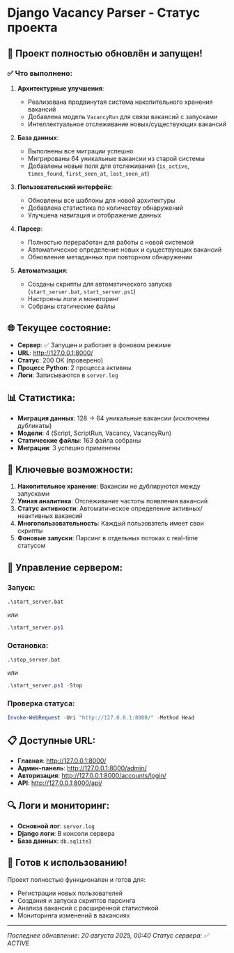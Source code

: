 # Django Vacancy Parser - Статус проекта

## 🚀 Проект полностью обновлён и запущен!

### ✅ Что выполнено:

1. **Архитектурные улучшения**:
   - Реализована продвинутая система накопительного хранения вакансий
   - Добавлена модель `VacancyRun` для связи вакансий с запусками
   - Интеллектуальное отслеживание новых/существующих вакансий

2. **База данных**:
   - Выполнены все миграции успешно
   - Мигрированы 64 уникальные вакансии из старой системы
   - Добавлены новые поля для отслеживания (`is_active`, `times_found`, `first_seen_at`, `last_seen_at`)

3. **Пользовательский интерфейс**:
   - Обновлены все шаблоны для новой архитектуры
   - Добавлена статистика по количеству обнаружений
   - Улучшена навигация и отображение данных

4. **Парсер**:
   - Полностью переработан для работы с новой системой
   - Автоматическое определение новых и существующих вакансий
   - Обновление метаданных при повторном обнаружении

5. **Автоматизация**:
   - Созданы скрипты для автоматического запуска (`start_server.bat`, `start_server.ps1`)
   - Настроены логи и мониторинг
   - Собраны статические файлы

## 🌐 Текущее состояние:

- **Сервер**: ✅ Запущен и работает в фоновом режиме
- **URL**: http://127.0.0.1:8000/
- **Статус**: 200 OK (проверено)
- **Процесс Python**: 2 процесса активны
- **Логи**: Записываются в `server.log`

## 📊 Статистика:

- **Миграция данных**: 128 → 64 уникальные вакансии (исключены дубликаты)
- **Модели**: 4 (Script, ScriptRun, Vacancy, VacancyRun)
- **Статические файлы**: 163 файла собраны
- **Миграции**: 3 успешно применены

## 🎯 Ключевые возможности:

1. **Накопительное хранение**: Вакансии не дублируются между запусками
2. **Умная аналитика**: Отслеживание частоты появления вакансий
3. **Статус активности**: Автоматическое определение активных/неактивных вакансий
4. **Многопользовательность**: Каждый пользователь имеет свои скрипты
5. **Фоновые запуски**: Парсинг в отдельных потоках с real-time статусом

## 🔧 Управление сервером:

### Запуск:
```batch
.\start_server.bat
```
или
```powershell
.\start_server.ps1
```

### Остановка:
```batch
.\stop_server.bat
```
или
```powershell
.\start_server.ps1 -Stop
```

### Проверка статуса:
```powershell
Invoke-WebRequest -Uri "http://127.0.0.1:8000/" -Method Head
```

## 📋 Доступные URL:

- **Главная**: http://127.0.0.1:8000/
- **Админ-панель**: http://127.0.0.1:8000/admin/
- **Авторизация**: http://127.0.0.1:8000/accounts/login/
- **API**: http://127.0.0.1:8000/api/

## 🔍 Логи и мониторинг:

- **Основной лог**: `server.log`
- **Django логи**: В консоли сервера
- **База данных**: `db.sqlite3`

## 🎉 Готов к использованию!

Проект полностью функционален и готов для:
- Регистрации новых пользователей
- Создания и запуска скриптов парсинга
- Анализа вакансий с расширенной статистикой
- Мониторинга изменений в вакансиях

---

*Последнее обновление: 20 августа 2025, 00:40*
*Статус сервера: ✅ ACTIVE*
